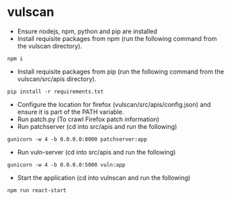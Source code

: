 # vulscan

- Ensure nodejs, npm, python and pip are installed
- Install requisite packages from npm (run the following command from the vulscan directory).
```
npm i
```
- Install requisite packages from pip (run the following command from the vulscan/src/apis directory).
```
pip install -r requirements.txt
```

- Configure the location for firefox (vulscan/src/apis/config.json) and ensure it is part of the PATH variable.
- Run patch.py (To crawl Firefox patch information)
- Run patchserver (cd into src/apis and run the following)
```
gunicorn -w 4 -b 0.0.0.0:8000 patchserver:app
```

- Run vuln-server (cd into src/apis and run the following)
```
gunicorn -w 4 -b 0.0.0.0:5000 vuln:app
```

- Start the application (cd into vulnscan and run the following)
```
npm run react-start
```